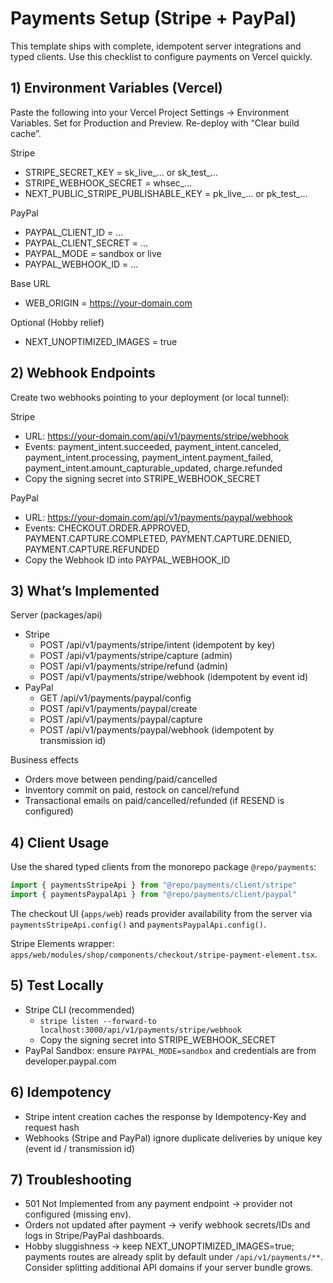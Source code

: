 # Payments Setup (Stripe + PayPal)

This template ships with complete, idempotent server integrations and typed clients.
Use this checklist to configure payments on Vercel quickly.

## 1) Environment Variables (Vercel)

Paste the following into your Vercel Project Settings → Environment Variables.
Set for Production and Preview. Re-deploy with “Clear build cache”.

Stripe
- STRIPE_SECRET_KEY = sk_live_... or sk_test_...
- STRIPE_WEBHOOK_SECRET = whsec_...
- NEXT_PUBLIC_STRIPE_PUBLISHABLE_KEY = pk_live_... or pk_test_...

PayPal
- PAYPAL_CLIENT_ID = ...
- PAYPAL_CLIENT_SECRET = ...
- PAYPAL_MODE = sandbox or live
- PAYPAL_WEBHOOK_ID = ...

Base URL
- WEB_ORIGIN = https://your-domain.com

Optional (Hobby relief)
- NEXT_UNOPTIMIZED_IMAGES = true

## 2) Webhook Endpoints

Create two webhooks pointing to your deployment (or local tunnel):

Stripe
- URL: https://your-domain.com/api/v1/payments/stripe/webhook
- Events: payment_intent.succeeded, payment_intent.canceled, payment_intent.processing, payment_intent.payment_failed, payment_intent.amount_capturable_updated, charge.refunded
- Copy the signing secret into STRIPE_WEBHOOK_SECRET

PayPal
- URL: https://your-domain.com/api/v1/payments/paypal/webhook
- Events: CHECKOUT.ORDER.APPROVED, PAYMENT.CAPTURE.COMPLETED, PAYMENT.CAPTURE.DENIED, PAYMENT.CAPTURE.REFUNDED
- Copy the Webhook ID into PAYPAL_WEBHOOK_ID

## 3) What’s Implemented

Server (packages/api)
- Stripe
  - POST /api/v1/payments/stripe/intent (idempotent by key)
  - POST /api/v1/payments/stripe/capture (admin)
  - POST /api/v1/payments/stripe/refund (admin)
  - POST /api/v1/payments/stripe/webhook (idempotent by event id)
- PayPal
  - GET /api/v1/payments/paypal/config
  - POST /api/v1/payments/paypal/create
  - POST /api/v1/payments/paypal/capture
  - POST /api/v1/payments/paypal/webhook (idempotent by transmission id)

Business effects
- Orders move between pending/paid/cancelled
- Inventory commit on paid, restock on cancel/refund
- Transactional emails on paid/cancelled/refunded (if RESEND is configured)

## 4) Client Usage

Use the shared typed clients from the monorepo package `@repo/payments`:

```ts
import { paymentsStripeApi } from "@repo/payments/client/stripe"
import { paymentsPaypalApi } from "@repo/payments/client/paypal"
```

The checkout UI (`apps/web`) reads provider availability from the server via
`paymentsStripeApi.config()` and `paymentsPaypalApi.config()`.

Stripe Elements wrapper: `apps/web/modules/shop/components/checkout/stripe-payment-element.tsx`.

## 5) Test Locally

- Stripe CLI (recommended)
  - `stripe listen --forward-to localhost:3000/api/v1/payments/stripe/webhook`
  - Copy the signing secret into STRIPE_WEBHOOK_SECRET
- PayPal Sandbox: ensure `PAYPAL_MODE=sandbox` and credentials are from developer.paypal.com

## 6) Idempotency

- Stripe intent creation caches the response by Idempotency-Key and request hash
- Webhooks (Stripe and PayPal) ignore duplicate deliveries by unique key (event id / transmission id)

## 7) Troubleshooting

- 501 Not Implemented from any payment endpoint → provider not configured (missing env).
- Orders not updated after payment → verify webhook secrets/IDs and logs in Stripe/PayPal dashboards.
- Hobby sluggishness → keep NEXT_UNOPTIMIZED_IMAGES=true; payments routes are already split by default under `/api/v1/payments/**`. Consider splitting additional API domains if your server bundle grows.
